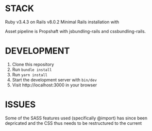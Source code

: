 # STACK

Ruby v3.4.3 on Rails v8.0.2
Minimal Rails installation with

Asset pipeline is Propshaft with jsbundling-rails and cssbundling-rails.

# DEVELOPMENT

1. Clone this repository
2. Run ```bundle install```
3. Run ```yarn install```
4. Start the development server with ```bin/dev```
5. Visit http://localhost:3000 in your browser

# ISSUES

Some of the SASS features used (specifically @import) has since been depricated
and the CSS thus needs to be restructured to the current
